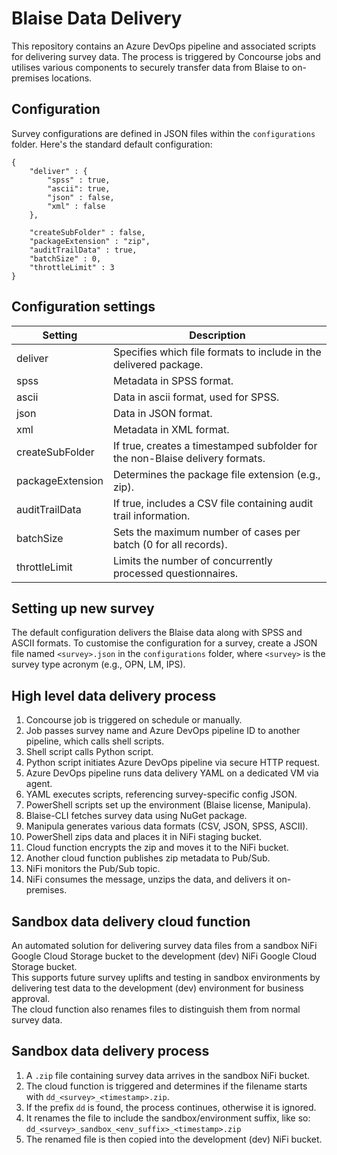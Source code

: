# Blaise Data Delivery

This repository contains an Azure DevOps pipeline and associated scripts for delivering survey data. The process is triggered by Concourse jobs and utilises various components to securely transfer data from Blaise to on-premises locations.

## Configuration

Survey configurations are defined in JSON files within the `configurations` folder. Here's the standard default configuration:

```
{
    "deliver" : {
        "spss" : true,
        "ascii": true,
        "json" : false,
        "xml" : false
    },

    "createSubFolder" : false,
    "packageExtension" : "zip",
    "auditTrailData" : true,
    "batchSize" : 0,
    "throttleLimit" : 3
}
```

## Configuration settings

| Setting | Description |
| --- | --- |
| deliver | Specifies which file formats to include in the delivered package. |
| spss | Metadata in SPSS format. |
| ascii | Data in ascii format, used for SPSS. |
| json | Data in JSON format. |
| xml | Metadata in XML format. |
| createSubFolder | If true, creates a timestamped subfolder for the non-Blaise delivery formats. |
| packageExtension | Determines the package file extension (e.g., zip). |
| auditTrailData | If true, includes a CSV file containing audit trail information. |
| batchSize | Sets the maximum number of cases per batch (0 for all records). |
| throttleLimit | Limits the number of concurrently processed questionnaires. |

## Setting up new survey

The default configuration delivers the Blaise data along with SPSS and ASCII formats. To customise the configuration for a survey, create a JSON file named `<survey>.json` in the `configurations` folder, where `<survey>` is the survey type acronym (e.g., OPN, LM, IPS).

## High level data delivery process

1. Concourse job is triggered on schedule or manually.
1. Job passes survey name and Azure DevOps pipeline ID to another pipeline, which calls shell scripts.
1. Shell script calls Python script.
1. Python script initiates Azure DevOps pipeline via secure HTTP request.
1. Azure DevOps pipeline runs data delivery YAML on a dedicated VM via agent.
1. YAML executes scripts, referencing survey-specific config JSON.
1. PowerShell scripts set up the environment (Blaise license, Manipula).
1. Blaise-CLI fetches survey data using NuGet package.
1. Manipula generates various data formats (CSV, JSON, SPSS, ASCII).
1. PowerShell zips data and places it in NiFi staging bucket.
1. Cloud function encrypts the zip and moves it to the NiFi bucket.
1. Another cloud function publishes zip metadata to Pub/Sub.
1. NiFi monitors the Pub/Sub topic.
1. NiFi consumes the message, unzips the data, and delivers it on-premises.

## Sandbox data delivery cloud function

An automated solution for delivering survey data files from a sandbox NiFi Google Cloud Storage bucket to the development (dev) NiFi Google Cloud Storage bucket.\
This supports future survey uplifts and testing in sandbox environments by delivering test data to the development (dev) environment for business approval.\
The cloud function also renames files to distinguish them from normal survey data.

## Sandbox data delivery process

1. A `.zip` file containing survey data arrives in the sandbox NiFi bucket.
1. The cloud function is triggered and determines if the filename starts with `dd_<survey>_<timestamp>.zip`.
1. If the prefix `dd` is found, the process continues, otherwise it is ignored.
1. It renames the file to include the sandbox/environment suffix, like so:  ```dd_<survey>_sandbox_<env_suffix>_<timestamp>.zip```
1. The renamed file is then copied into the development (dev) NiFi bucket.